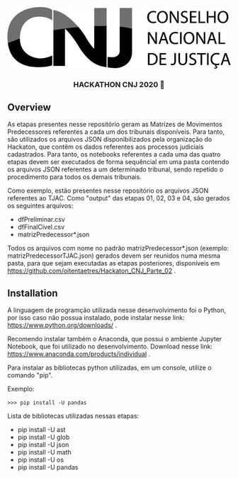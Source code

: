 <p align="center">
  <img src="imagens/logo-cnj.jpg" alt="Unform" />
</p>

<h3 align="center">
  HACKATHON CNJ 2020 🚀
</h3>

## Overview

As etapas presentes nesse repositório geram as Matrizes de Movimentos Predecessores referentes a cada um dos tribunais disponíveis. Para tanto, são utilizados os arquivos JSON disponibilizados pela organização do Hackaton, que contêm os dados referentes aos processos judiciais cadastrados. Para tanto, os notebooks referentes a cada uma das quatro etapas devem ser executados de forma sequêncial em uma pasta contendo os arquivos JSON referentes a um determinado tribunal, sendo repetido o procedimento para todos os demais tribunais.

Como exemplo, estão presentes nesse repositório os arquivos JSON referentes ao TJAC. Como "output" das etapas 01, 02, 03 e 04, são gerados os seguintes arquivos:

  - dfPreliminar.csv
  - dfFinalCivel.csv
  - matrizPredecessor*.json
  
Todos os arquivos com nome no padrão matrizPredecessor*.json (exemplo: matrizPredecessorTJAC.json) gerados devem ser reunidos numa mesma pasta, para que sejam executadas as etapas posteriores, disponíveis em https://github.com/oitentaetres/Hackaton_CNJ_Parte_02 .

## Installation

A linguagem de programção utilizada nesse desenvolvimento foi o Python, por isso caso não possua instalado, pode instalar nesse link: https://www.python.org/downloads/ .

Recomendo instalar também o Anaconda, que possui o ambiente Jupyter Notebook, que foi utilizado no desenvolvimento. Download nesse link: https://www.anaconda.com/products/individual .

Para instalar as bibliotecas python utilizadas, em um console, utilize o comando "pip".

Exemplo:

```
>>> pip install -U pandas
```

Lista de bibliotecas utilizadas nessas etapas:

  - pip install -U ast
  - pip install -U glob
  - pip install -U json
  - pip install -U math
  - pip install -U os
  - pip install -U pandas
  
  
